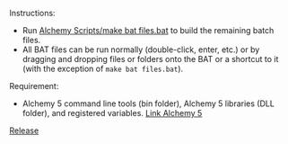 Instructions:
- Run [Alchemy Scripts/make bat files.bat](https://github.com/ak2yny/Marvel-Mods-Batch-Scripts/blob/ab0886ad7be70794abb34c7c71c31754604ba0cd/Alchemy%20Scripts/make%20bat%20files.bat) to build the remaining batch files.
- All BAT files can be run normally (double-click, enter, etc.) or by dragging and dropping files or folders onto the BAT or a shortcut to it (with the exception of `make bat files.bat`).

Requirement:
- Alchemy 5 command line tools (bin folder), Alchemy 5 libraries (DLL folder), and registered variables. [Link Alchemy 5](https://marvelmods.com/forum/index.php/topic,11158.msg202243.html#msg202243)

[Release](https://marvelmods.com/forum/index.php/topic,10969.msg200476.html#msg200476)
